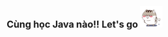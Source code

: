 <h2>Cùng học Java nào!! Let's go <img src="https://github.com/vbminh/vbminh/blob/main/images/10.gif" height="50" width="50"></h2>


